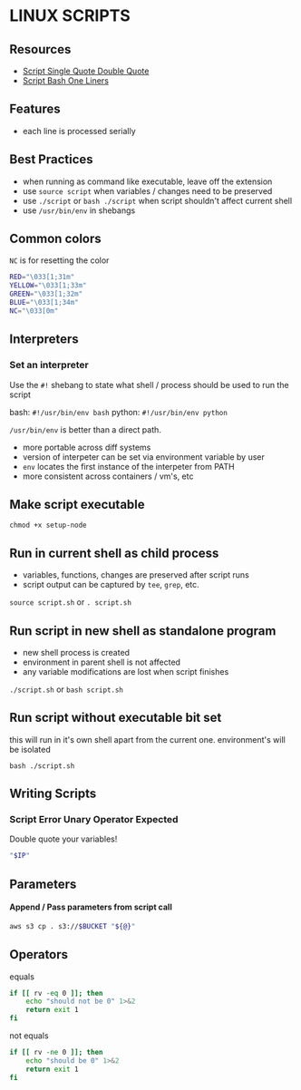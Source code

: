 # LINUX SCRIPTS

## Resources

- [Script Single Quote Double Quote](http://mywiki.wooledge.org/Quotes)
- [Script Bash One Liners](https://github.com/onceupon/Bash-Oneliner)

## Features
- each line is processed serially

## Best Practices
- when running as command like executable, leave off the extension
- use `source script` when variables / changes need to be preserved
- use `./script` or `bash ./script` when script shouldn't affect current shell
- use `/usr/bin/env` in shebangs

## Common colors
`NC` is for resetting the color
```bash
RED="\033[1;31m"
YELLOW="\033[1;33m"
GREEN="\033[1;32m"
BLUE="\033[1;34m"
NC="\033[0m"
```

## Interpreters

### Set an interpreter
Use the `#!` shebang to state what shell / process should be used to run the script

bash: `#!/usr/bin/env bash`
python: `#!/usr/bin/env python`

`/usr/bin/env` is better than a direct path.
- more portable across diff systems
- version of interpeter can be set via environment variable by user
- `env` locates the first instance of the interpeter from PATH
- more consistent across containers / vm's, etc

## Make script executable
`chmod +x setup-node`

## Run in current shell as child process
- variables, functions, changes are preserved after script runs
- script output can be captured by `tee`, `grep`, etc.

`source script.sh` or `. script.sh`

## Run script in new shell as standalone program
- new shell process is created
- environment in parent shell is not affected
- any variable modifications are lost when script finishes

`./script.sh` or `bash script.sh`

## Run script without executable bit set
this will run in it's own shell apart from the current one.
environment's will be isolated

`bash ./script.sh`

## Writing Scripts

### Script Error Unary Operator Expected

Double quote your variables!

```bash
"$IP"
```

## Parameters

#### Append / Pass parameters from script call

```bash
aws s3 cp . s3://$BUCKET "${@}"
```

## Operators

equals

```bash
if [[ rv -eq 0 ]]; then
    echo "should not be 0" 1>&2
    return exit 1
fi
```

not equals

```bash
if [[ rv -ne 0 ]]; then
    echo "should be 0" 1>&2
    return exit 1
fi
```
